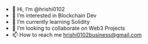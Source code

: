 - 👋 Hi, I’m @hrishi0102
- 👀 I’m interested in Blockchain Dev
- 🌱 I’m currently learning Solidity
- 💞️ I’m looking to collaborate on Web3 Projects
- 📫 How to reach me hrishi0102business@gmail.com

<!---
hrishi0102/hrishi0102 is a ✨ special ✨ repository because its `README.md` (this file) appears on your GitHub profile.
You can click the Preview link to take a look at your changes.
--->
